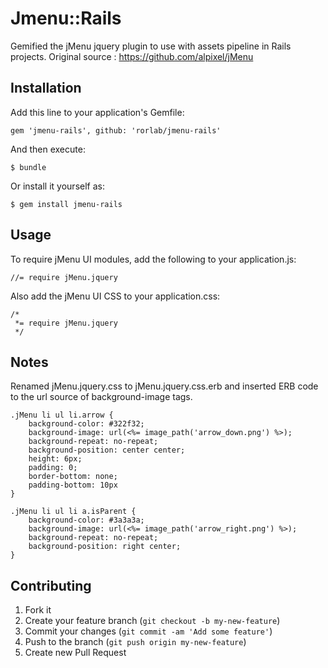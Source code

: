 # Jmenu::Rails

Gemified the jMenu jquery plugin to use with assets pipeline in Rails projects.
Original source : https://github.com/alpixel/jMenu

## Installation

Add this line to your application's Gemfile:

    gem 'jmenu-rails', github: 'rorlab/jmenu-rails'

And then execute:

    $ bundle

Or install it yourself as:

    $ gem install jmenu-rails

## Usage

To require jMenu UI modules, add the following to your application.js:

```
//= require jMenu.jquery
```

Also add the jMenu UI CSS to your application.css:

```
/*
 *= require jMenu.jquery
 */
 ```
 
## Notes

Renamed jMenu.jquery.css to jMenu.jquery.css.erb and inserted ERB code to the url source of background-image tags. 

```
.jMenu li ul li.arrow {
    background-color: #322f32;
    background-image: url(<%= image_path('arrow_down.png') %>);
    background-repeat: no-repeat;
    background-position: center center;
    height: 6px;
    padding: 0;
    border-bottom: none;
    padding-bottom: 10px
}

.jMenu li ul li a.isParent {
    background-color: #3a3a3a;
    background-image: url(<%= image_path('arrow_right.png') %>);
    background-repeat: no-repeat;
    background-position: right center;
}
```

## Contributing

1. Fork it
2. Create your feature branch (`git checkout -b my-new-feature`)
3. Commit your changes (`git commit -am 'Add some feature'`)
4. Push to the branch (`git push origin my-new-feature`)
5. Create new Pull Request
